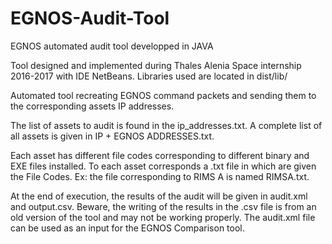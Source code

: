 # EGNOS-Audit-Tool
EGNOS automated audit tool developped in JAVA

Tool designed and implemented during Thales Alenia Space internship 2016-2017 with IDE NetBeans.
Libraries used are located in dist/lib/

Automated tool recreating EGNOS command packets and sending them to the corresponding assets IP addresses.

The list of assets to audit is found in the ip_addresses.txt.
A complete list of all assets is given in IP + EGNOS ADDRESSES.txt.

Each asset has different file codes corresponding to different binary and EXE files installed. To each asset corresponds a .txt file in which are given the File Codes.
Ex: the file corresponding to RIMS A is named RIMSA.txt.

At the end of execution, the results of the audit will be given in audit.xml and output.csv. Beware, the writing of the results in the .csv file is from an old version of the tool and may not be working properly.
The audit.xml file can be used as an input for the EGNOS Comparison tool.
